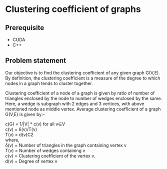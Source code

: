 # Clustering coefficient of graphs

## Prerequisite
* CUDA
* C++

## Problem statement
  Our objective is to find the clustering coefficient of any given graph G(V,E). By definition, the clustering coefficient is a measure of the degree to which nodes in a graph tends to cluster together.<br />

  Clustering coefficient of a node of a graph is given by ratio of number of triangles enclosed by the node to number of wedges enclosed by the same. Here, a wedge is subgraph with 2 edges and 3 vertices, with above mentioned node as middle vertex. Average clustering coefficient of a graph G(V,E) is given by:- <br />

  c(G) = 1/|V| * c(v) for all v∈V  <br />
  c(v) = δ(v)/T(v) <br />
  T(v) = d(v)C2 <br />
  where, <br />
  δ(v) = Number of triangles in the graph containing vertex v <br />
  T(v) = Number of wedges containing v <br />
  c(v) = Clustering coefficient of the vertex v. <br />
  d(v) = Degree of vertex v <br />